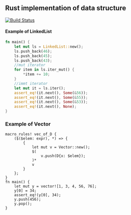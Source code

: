 ## Rust implementation of data structure
[![Build Status](https://travis-ci.org/plutolove/rust-datastructure.svg?branch=master)](https://travis-ci.org/plutolove/rust-datastructure)
#### Example of LinkedList
```rust
fn main() {
    let mut ls = LinkedList::new();
    ls.push_back(46);
    ls.push_back(45);
    ls.push_back(43);
    //mut iterator
    for item in ls.iter_mut() {
        *item += 10;
    }
    //immt iterator
    let mut it = ls.iter();
    assert_eq!(it.next(), Some(&56));
    assert_eq!(it.next(), Some(&55));
    assert_eq!(it.next(), Some(&53));
    assert_eq!(it.next(), None);
}
```
### Example of Vector
```
macro_rules! vec_of_D {
    ($($elem: expr), *) => {
        {
            let mut v = Vector::new();
            $(
                v.push(D{x: $elem});
            )*
            v
        }
    };
}
fn main() {
    let mut y = vector![1, 3, 4, 56, 76];
    y[0] = 34;
    assert_eq!(y[0], 34);
    y.push(456);
    y.pop();
}
```